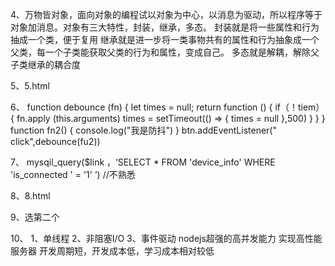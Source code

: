 4、万物皆对象，面向对象的编程试以对象为中心，以消息为驱动，所以程序等于对象加消息。对象有三大特性，封装，继承，多态。
封装就是将一些属性和行为抽成一个类，便于复用
继承就是进一步将一类事物共有的属性和行为抽象成一个父类，每一个子类能获取父类的行为和属性，变成自己。
多态就是解耦，解除父子类继承的耦合度

5、5.html

6、
function debounce (fn) {
 let times = null;
return function () {
 if（！tiem） {
  fn.apply (this.arguments)
times = setTimeout(() => { 
  times = null
},500)
}
}
}
function fn2() {
console.log("我是防抖")
}
btn.addEventListener(" click",debounce(fu2))

7、 mysqil_query($link ，‘SELECT * FROM 'device_info' WHERE 'is_connected ' = '1' ’) //不熟悉

8、8.html

9、选第二个

10、
1、单线程
2、非阻塞I/O
3、事件驱动
nodejs超强的高并发能力
实现高性能服务器
开发周期短，开发成本低，学习成本相对较低